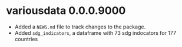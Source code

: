 # variousdata 0.0.0.9000

* Added a `NEWS.md` file to track changes to the package.
* Added `sdg_indicators`, a dataframe with 73 sdg indocators for 177 countries
